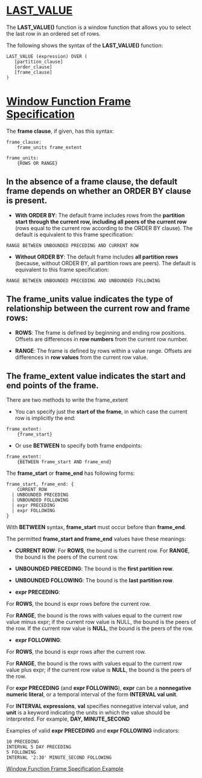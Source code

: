 # [LAST_VALUE](https://www.mysqltutorial.org/mysql-window-functions/mysql-last_value-function/)

The **LAST_VALUE()** function is a window function that allows you to select the last row in an ordered set of rows.

The following shows the syntax of the **LAST_VALUE()** function:
```
LAST_VALUE (expression) OVER (
   [partition_clause]
   [order_clause]
   [frame_clause]
)
```

# [Window Function Frame Specification](https://docs.oracle.com/cd/E17952_01/mysql-8.0-en/window-functions-frames.html#:~:text=The%20definition%20of%20a%20window,how%20to%20define%20the%20subset.&text=By%20defining%20a%20frame%20to,running%20totals%20for%20each%20row.)

The **frame clause**, if given, has this syntax:

```
frame_clause:
    frame_units frame_extent

frame_units:
    {ROWS OR RANGE}
```

## In the **absence of a frame clause**, the default frame depends on whether an **ORDER BY** clause is present.

* **With ORDER BY**: The default frame includes rows from the **partition start through the current row, including all peers of the current row** (rows equal to the current row according to the ORDER BY clause). The default is equivalent to this frame specification:

```
RANGE BETWEEN UNBOUNDED PRECEDING AND CURRENT ROW
```

* **Without ORDER BY**: The default frame includes **all partition rows** (because, without ORDER BY, all partition rows are peers). The default is equivalent to this frame specification:

```
RANGE BETWEEN UNBOUNDED PRECEDING AND UNBOUNDED FOLLOWING
```

## The **frame_units** value indicates the type of relationship between the current row and frame rows:

* **ROWS**: The frame is defined by beginning and ending row positions. Offsets are differences in **row numbers** from the current row number.

* **RANGE**: The frame is defined by rows within a value range. Offsets are differences in **row values** from the current row value.

## The **frame_extent** value indicates the start and end points of the frame.

There are two methods to write the frame_extent

* You can specify just the **start of the frame**, in which case the current row is implicitly the end:
```
frame_extent:
    {frame_start}
```

* Or use **BETWEEN** to specify both frame endpoints:
```
frame_extent:
    {BETWEEN frame_start AND frame_end}
```

The **frame_start** or **frame_end** has following forms:
```
frame_start, frame_end: {
    CURRENT ROW
  | UNBOUNDED PRECEDING
  | UNBOUNDED FOLLOWING
  | expr PRECEDING
  | expr FOLLOWING
}
```

With **BETWEEN** syntax, **frame_start** must occur before than **frame_end**.

The permitted **frame_start and frame_end** values have these meanings:

* **CURRENT ROW**: For **ROWS**, the bound is the current row. For **RANGE**, the bound is the peers of the current row.

* **UNBOUNDED PRECEDING**: The bound is the **first partition row**.

* **UNBOUNDED FOLLOWING**: The bound is the **last partition row**.

* **expr PRECEDING**: 

For **ROWS**, the bound is expr rows before the current row. 

For **RANGE**, the bound is the rows with values equal to the current row value minus expr; if the current row value is NULL, the bound is the peers of the row. If the current row value is **NULL**, the bound is the peers of the row.

* **expr FOLLOWING**: 

For **ROWS**, the bound is expr rows after the current row. 

For **RANGE**, the bound is the rows with values equal to the current row value plus expr; if the current row value is **NULL**, the bound is the peers of the row.

For **expr PRECEDING** (and **expr FOLLOWING**), **expr** can be a **nonnegative numeric literal**, or a temporal interval of the form **INTERVAL val unit**. 

For **INTERVAL expressions**, **val** specifies nonnegative interval value, and **unit** is a keyword indicating the units in which the value should be interpreted. For example, **DAY, MINUTE_SECOND**

Examples of valid **expr PRECEDING** and **expr FOLLOWING** indicators:
```
10 PRECEDING
INTERVAL 5 DAY PRECEDING
5 FOLLOWING
INTERVAL '2:30' MINUTE_SECOND FOLLOWING
```

[Window Function Frame Specification Example](https://blog.csdn.net/georgelee954/article/details/105763302?utm_medium=distribute.pc_relevant.none-task-blog-searchFromBaidu-14.control&dist_request_id=&depth_1-utm_source=distribute.pc_relevant.none-task-blog-searchFromBaidu-14.control)
